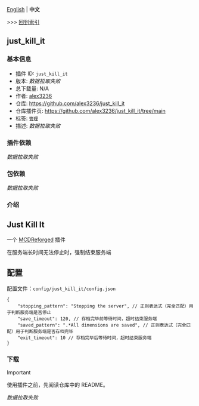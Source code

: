 [English](readme.md) | **中文**

\>\>\> [回到索引](/readme-zh_cn.md)

## just_kill_it

### 基本信息

- 插件 ID: `just_kill_it`
- 版本: *数据拉取失败*
- 总下载量: N/A
- 作者: [alex3236](https://github.com/alex3236)
- 仓库: https://github.com/alex3236/just_kill_it
- 仓库插件页: https://github.com/alex3236/just_kill_it/tree/main
- 标签: [`管理`](/labels/management/readme-zh_cn.md)
- 描述: *数据拉取失败*

### 插件依赖

*数据拉取失败*

### 包依赖

*数据拉取失败*

### 介绍

Just Kill It
-----

一个 [MCDReforged](https://github.com/Fallen-Breath/MCDReforged) 插件

在服务端长时间无法停止时，强制结束服务端

## 配置

配置文件：`config/just_kill_it/config.json`

```json5
{
    "stopping_pattern": "Stopping the server", // 正则表达式（完全匹配）用于判断服务端是否停止
    "save_timeout": 120, // 存档完毕前等待时间，超时结束服务端
    "saved_pattern": ".*All dimensions are saved", // 正则表达式（完全匹配）用于判断服务端是否存档完毕
    "exit_timeout": 10 // 存档完毕后等待时间，超时结束服务端
}
```

### 下载

> [!IMPORTANT]
> 使用插件之前，先阅读仓库中的 README。

*数据拉取失败*

